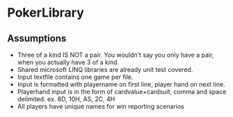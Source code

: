 # PokerLibrary

## Assumptions
- Three of a kind IS NOT a pair.  You wouldn't say you only have a pair, when you actually have 3 of a kind.
- Shared microsoft LINQ libraries are already unit test covered.
- Input textfile contains one game per file.
- Input is formatted with playername on first line, player hand on next line.
- Playerhand input is in the form of cardvalue+cardsuit, comma and space delimited. ex. 8D, 10H, AS, 2C, 4H
- All players have unique names for win reporting scenarios

